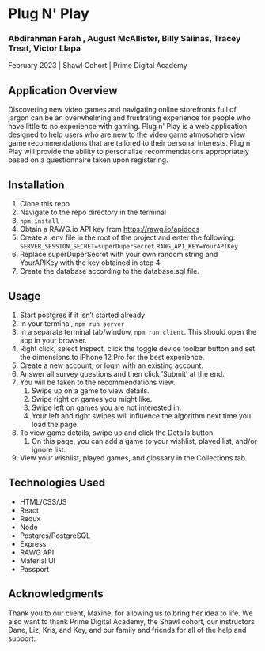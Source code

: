 # Plug N' Play
### Abdirahman Farah , August McAllister, Billy Salinas, Tracey Treat, Victor Llapa
February 2023 | Shawl Cohort | Prime Digital Academy


## Application Overview
Discovering new video games and navigating online storefronts full of jargon can be an overwhelming and frustrating experience for people who have little to no experience with gaming. Plug n' Play is a web application designed to help users who are new to the video game atmosphere view game recommendations that are tailored to their personal interests. Plug n Play will provide the ability to personalize recommendations appropriately based on a questionnaire taken upon registering.

## Installation
1. Clone this repo
2. Navigate to the repo directory in the terminal
3. `npm install`
4. Obtain a RAWG.io API key from https://rawg.io/apidocs
5. Create a .env file in the root of the project and enter the following: 
    `SERVER_SESSION_SECRET=superDuperSecret`
    `RAWG_API_KEY=YourAPIKey`
6. Replace superDuperSecret with your own random string and YourAPIKey with the key obtained in step 4
7. Create the database according to the database.sql file.

## Usage
1. Start postgres if it isn’t started already
2. In your terminal, `npm run server`
3. In a separate terminal tab/window, `npm run client`. This should open the app in your browser.
4. Right click, select Inspect, click the toggle device toolbar button and set the dimensions to iPhone 12 Pro for the best experience.
5. Create a new account, or login with an existing account.
6. Answer all survey questions and then click ’Submit’ at the end.
7. You will be taken to the recommendations view. 
    1. Swipe up on a game to view details. 
    2. Swipe right on games you might like. 
    3. Swipe left on games you are not interested in. 
    4. Your left and right swipes will influence the algorithm next time you load the page.
8. To view game details, swipe up and click the Details button.
    1. On this page, you can add a game to your wishlist, played list, and/or ignore list.
9. View your wishlist, played games, and glossary in the Collections tab.
	
## Technologies Used
 - HTML/CSS/JS
 - React
 - Redux
 - Node
 - Postgres/PostgreSQL
 - Express
 - RAWG API
 - Material UI
 - Passport

## Acknowledgments
Thank you to our client, Maxine, for allowing us to bring her idea to life. We also want to thank Prime Digital Academy, the Shawl cohort, our instructors Dane, Liz, Kris, and Key, and our family and friends for all of the help and support. 


